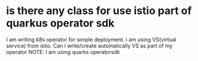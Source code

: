 
# is there any class for use istio part of quarkus operator sdk

I am writing k8s operator for simple deployment.
i am using VS(virtual service) from istio. Can i write/create automatically VS as part of my operator
NOTE: I am using quarks operatorsdk

        